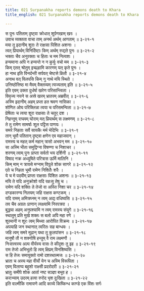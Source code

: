 ```yaml
---
title: 021 Surpanakha reports demons death to Khara
title_english: 021 Surpanakha reports demons death to Khara

---
```

<div class="audioEmbed"  caption="श्रीराम-हरिसीताराममूर्ति-घनपाठिभ्यां वचनम्" src="https://archive.org/download/Ramayana-recitation-Sriram-harisItArAmamUrti-Ghanapaati-v2/Kanda_3/Kanda_3_ARK-021-Kharamthike_Shoorpanakaa_Shokaha_.mp3"></div>

स पुनः पतिताम् दृष्ट्वा क्रोधात् शूर्पणखाम् खरः ।  
उवाच व्यक्तता वाचा ताम् अनर्थ अर्थम् आगताम् ॥ ३-२१-१  
मया तु इदानीम् शूराः ते राक्षसा पिशित अशनाः ।  
त्वत् प्रियार्थम् विनिर्दिष्टाः किम् अर्थम् रुद्यते पुनः ॥ ३-२१-२  
भक्ताः चैव अनुरक्ताः च हिताः च मम नित्यशः ।  
हन्यमाना अपि न हन्यन्ते न न कुर्युः वचो मम ॥ ३-२१-३  
किम् एतत् श्रोतुम् इच्छ्हामि कारणम् यत् कृते पुनः ।  
हा नाथ इति विनर्दन्ती सर्पवत् चेष्टसे क्षितौ ॥ ३-२१-४  
अनाथ वत् विलपसि किम् नु नाथे मयि स्थिते ।  
उत्तिष्ठोत्तिष्ठ मा मैवम् वैक्लव्यम् त्यज्यताम् इति ॥ ३-२१-५  
इति एवम् उक्ता दुर्धर्षा खरेण परिसान्त्विता ।  
विमृज्य नयने स अस्रे खरम् भ्रातरम् अब्रवीत् ॥ ३-२१-६  
अस्मि इदानीम् अहम् प्रप्ता हत श्रवण नासिका ।  
शोणित ओघ परिक्लिन्ना त्वया च परिसमन्विता ॥ ३-२१-७  
प्रेषिताः च त्वया शूरा राक्षसाः ते चतुर् दश ।  
निहन्तुम् राघवम् घोराम् मत् प्रियार्थम् स लक्ष्मणम् ॥ ३-२१-८  
ते तु रामेण सामर्षाः शूल पट्टिस पाणयः ।  
समरे निहताः सर्वे सायकैः मर्म भेदिभिः ॥ ३-२१-९  
तान् भूमौ पतितान् दृष्ट्वा क्षणेन एव महाजवान् ।  
रामस्य च महत् कर्म महान् त्रासो अभवन् मम ॥ ३-२१-१०  
सा अस्मि भीता समुद्विग्ना विषण्णा च निशाचर ।  
शरणम् त्वाम् पुनः प्राप्ता सर्वतो भय दर्शिनी ॥ ३-२१-११  
विषाद नक्र अध्युषिते परित्रास ऊर्मि मालिनि ।  
किम् माम् न त्रायसे मग्नाम् विपुले शोक सागरे ॥ ३-२१-१२  
एते च निहता भूमौ रामेण निशितैः शरैः ।  
ये च मे पदवीम् प्राप्ता राक्षसाः पिशित अशनाः ॥ ३-२१-१३  
मयि ते यदि अनुक्रोशो यदि रक्षःसु तेषु च ।  
रामेण यदि शक्तिः ते तेजो वा अस्ति निशा चर ॥ ३-२१-१४  
दण्डकारण्य निलयम् जहि राक्षस कण्टकम् ।  
यदि रामम् अमित्रघ्नम् न त्वम् अद्य वधिष्यसि ॥ ३-२१-१५  
तव चैव अग्रतः प्राणान् त्यक्ष्यामि निरपत्रपा ।  
बुद्ध्या अहम् अनुपश्यामि न त्वम् रामस्य संयुगे ॥ ३-२१-१६  
स्थातुम् प्रति मुखे शक्तः स बलो अपि महा रणे ।  
शूरमानी न शूरः त्वम् मिथ्या आरोपित विक्रमः ॥ ३-२१-१७  
अपयाहि जन स्थानात् त्वरितः सह बान्धवः ।  
जहि त्वम् समरे मूढान् यथा तु कुलपांसन ॥ ३-२१-१८  
मानुषौ तौ न शक्नोषि हन्तुम् वै राम लक्ष्मणौ ।  
निःसत्त्वस्य अल्प वीर्यस्य वासः ते कीदृशः तु इह ॥ ३-२१-१९  
राम तेजो अभिभूतो हि त्वम् क्षिप्रम् विनशिष्यसि ।  
स हि तेजः समायुक्तो रामो दशरथात्मजः ॥ ३-२१-२०  
भ्राता च अस्य महा वीर्यो येन च अस्मि विरूपिता ।  
एवम् विलाप्य बहुशो राक्ष्सी प्रदरोदरी ॥ ३-२१-२१  
भ्रातुः समीपे शोक आर्ता नष्ट सञ्ज्ञा बभूव ह ।  
कराभ्याम् उदरम् हत्वा रुरोद भृश दुःखिता ॥ ३-२१-२२  
इति वाल्मीकि रामायणे आदि काव्ये किष्किन्ध काण्डे एक विंशः सर्गः